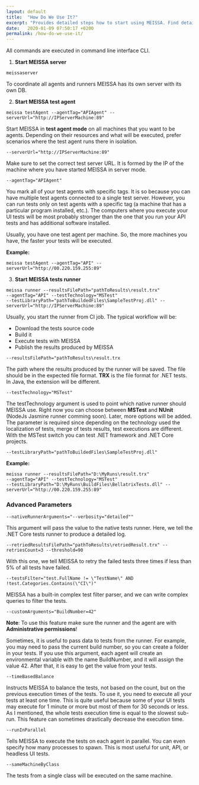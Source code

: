 ```yaml
---
layout: default
title:  "How Do We Use It?"
excerpt: "Provides detailed steps how to start using MEISSA. Find detailed explanations for all keywords, available arguments."
date:   2020-01-09 07:50:17 +0200
permalink: /how-do-we-use-it/
---
```

All commands are executed in command line interface CLI.

1. **Start MEISSA server**
```
meissaserver
```

To coordinate all agents and runners MEISSA has its own server with its own DB.


2. **Start MEISSA test agent**
```
meissa testAgent --agentTag="APIAgent" --serverUrl="http://IPServerMachine:89"
```

Start MEISSA in **test agent mode** on all machines that you want to be agents. Depending on their resources and what will be executed, prefer scenarios where the test agent runs there in isolation. 
```
--serverUrl="http://IPServerMachine:89"
```
Make sure to set the correct test server URL. It is formed by the IP of the machine where you have started MEISSA in server mode.
```
--agentTag="APIAgent"
```
You mark all of your test agents with specific tags. It is so because you can have multiple test agents connected to a single test server. However, you can run tests only on test agents with a specific tag (a machine that has a particular program installed, etc.). The computers where you execute your UI tests will be most probably stronger than the one that you run your API tests and has additional software installed.

Usually, you have one test agent per machine. So, the more machines you have, the faster your tests will be executed.

**Example:**
```
meissa testAgent --agentTag="API" --serverUrl="http://00.220.159.255:89"
```

3. **Start MEISSA tests runner**
```
meissa runner --resultsFilePath="pathToResults\result.trx" 
--agentTag="API" --testTechnology="MSTest" 
--testLibraryPath="pathToBuildedFiles\SampleTestProj.dll" --serverUrl="http://IPServerMachine:89"
```

Usually, you start the runner from CI job. The typical workflow will be: 
- Download the tests source code
- Build it
- Execute tests with MEISSA
- Publish the results produced by MEISSA

```
--resultsFilePath="pathToResults\result.trx
```
The path where the results produced by the runner will be saved. The file should be in the expected file format. **TRX** is the file format for .NET tests. In Java, the extension will be different.

```
--testTechnology="MSTest"
```
The testTechnology argument is used to point which native runner should MEISSA use. Right now you can choose between **MSTest** and **NUnit** (NodeJs Jasmine runner comming soon). Later, more options will be added. The parameter is required since depending on the technology used the localization of tests, merge of tests results, test executions are different. With the MSTest switch you can test .NET framework and .NET Core projects.
```
--testLibraryPath="pathToBuildedFiles\SampleTestProj.dll"
```

**Example:**
```
meissa runner --resultsFilePath="D:\MyRuns\result.trx"
--agentTag="API" --testTechnology="MSTest" 
--testLibraryPath="D:\MyRuns\BuildFiles\BellatrixTests.dll" --serverUrl="http://00.220.159.255:89"
```
### Advanced Parameters ###
```
--nativeRunnerArguments="--verbosity="detailed""
``` 

This argument will pass the value to the native tests runner. Here, we tell the .NET Core tests runner to produce a detailed log.

```
--retriedResultsFilePath="pathToResults\retriedResult.trx" --retriesCount=3 --threshold=90
```

With this one, we tell MEISSA to retry the failed tests three times if less than 5% of all tests have failed.
```
--testsFilter="test.FullName != \"TestName\" AND !test.Categories.Contains(\"CI\")"
```

MEISSA has a built-in complex test filter parser, and we can write complex queries to filter the tests.
```
--customArguments="BuildNumber=42" 
```
**Note**: To use this feature make sure the runner and the agent are with **Administrative permissions**!

Sometimes, it is useful to pass data to tests from the runner. For example, you may need to pass the current build number, so you can create a folder in your tests. If you use this argument, each agent will create an environmental variable with the name BuildNumber, and it will assign the value 42. After that, it is easy to get the value from your tests.
```
--timeBasedBalance
```

Instructs MEISSA to balance the tests, not based on the count, but on the previous execution times of the tests. To use it, you need to execute all your tests at least one time. This is quite useful because some of your UI tests may execute for 1 minute or more but most of them for 30 seconds or less. As I mentioned, the whole tests execution time is equal to the slowest sub-run. This feature can sometimes drastically decrease the execution time. 
```
--runInParallel
```

Tells MEISSA to execute the tests on each agent in parallel. You can even specify how many processes to spawn. This is most useful for unit, API, or headless UI tests. 
```
--sameMachineByClass
```

The tests from a single class will be executed on the same machine.